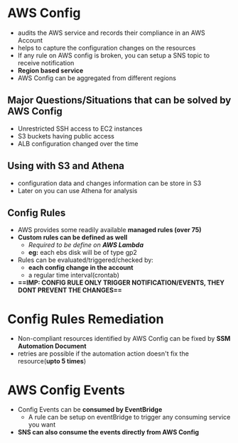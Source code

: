 

# AWS Config

- audits the AWS service and records their compliance in an AWS Account
- helps to capture the configuration changes on the resources 
- If any rule on AWS config is broken, you can setup a SNS topic to receive notification
- **Region based service**
- AWS Config can be aggregated from different regions

## Major Questions/Situations that can be solved by AWS Config

- Unrestricted SSH access to EC2 instances
- S3 buckets having public access
- ALB configuration changed over the time

## Using with S3 and Athena

- configuration data and changes information can be store in S3
- Later on you can use Athena for analysis


## Config Rules

- AWS provides some readily available **managed rules (over 75)** 
- **Custom rules can be defined as well**
	- *Required to be define on **AWS Lambda***
	- **eg:** each ebs disk will be of type gp2
- Rules can be evaluated/triggered/checked by:
	- **each config change in the account**
	- a regular time interval(crontab)
- **==IMP: CONFIG RULE ONLY TRIGGER NOTIFICATION/EVENTS, THEY DONT PREVENT THE CHANGES==**

# Config Rules Remediation

- Non-compliant resources identified by AWS Config can be fixed by **SSM Automation Document**
- retries are possible if the automation action doesn't fix the resource(**upto 5 times**)

# AWS Config Events

- Config Events can be **consumed by EventBridge**
	- A rule can be setup on eventBridge to trigger any consuming service you want
- **SNS can also consume the events directly from AWS Config**
